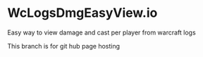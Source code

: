 # WcLogsDmgEasyView.io
Easy way to view damage and cast per player from warcraft logs

This branch is for git hub page hosting
